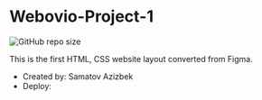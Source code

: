 # Webovio-Project-1

![GitHub repo size](https://img.shields.io/github/repo-size/Azizbek98/Small-Website-Layouts)

This is the first HTML, CSS website layout converted from Figma.

- Created by: Samatov Azizbek
- Deploy:
